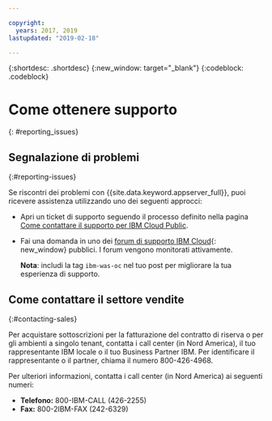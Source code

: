 ```yaml
---

copyright:
  years: 2017, 2019
lastupdated: "2019-02-18"

---
```


{:shortdesc: .shortdesc}
{:new_window: target="_blank"}
{:codeblock: .codeblock}

# Come ottenere supporto
{: #reporting_issues}


## Segnalazione di problemi
{:#reporting-issues}

Se riscontri dei problemi con {{site.data.keyword.appserver_full}}, puoi ricevere assistenza utilizzando uno dei seguenti approcci:

* Apri un ticket di supporto seguendo il processo definito nella pagina [Come contattare il supporto per IBM Cloud Public](/docs/get-support?topic=get-support-getting-customer-support#getting-customer-support).
* Fai una domanda in uno dei [forum di supporto IBM Cloud](https://developer.ibm.com/answers/topics/ibm-cloud/){: new_window} pubblici. I forum vengono monitorati attivamente.

  **Nota**: includi la tag `ibm-was-oc` nel tuo post per migliorare la tua esperienza di supporto.

## Come contattare il settore vendite
{:#contacting-sales}

Per acquistare sottoscrizioni per la fatturazione del contratto di riserva o per gli ambienti a singolo tenant, contatta i call center (in Nord America), il tuo rappresentante IBM locale o il tuo Business Partner IBM. Per identificare il rappresentante o il partner, chiama il numero 800-426-4968.

Per ulteriori informazioni, contatta i call center (in Nord America) ai seguenti numeri:
* **Telefono:** 800-IBM-CALL (426-2255)
* **Fax:** 800-2IBM-FAX (242-6329)
